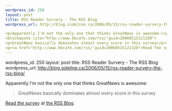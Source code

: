 ```yaml
--- 
wordpress_id: 250
layout: post
title: RSS Reader Survery - The RSS Blog
wordpress_url: http://blog.sideline.ca/2006/05/15/rss-reader-survery-the-rss-blog/

<p>Apparently I'm not the only one that thinks GreatNews is awesome:</p>
<blockquote cite="http://www.kbcafe.com/rss/'guid=20060515121320">
<p>GreatNews basically dominates almost every score in this survey</p></blockquote>
<p><a href="http://www.kbcafe.com/rss/'guid=20060515121320">Read the survey</a> at <a href="http://www.kbcafe.com/rss/">the RSS Blog</a>.</p>
--- 
```

wordpress_id: 250
layout: post
title: RSS Reader Survery - The RSS Blog
wordpress_url: http://blog.sideline.ca/2006/05/15/rss-reader-survery-the-rss-blog/

<p>Apparently I'm not the only one that thinks GreatNews is awesome:</p>
<blockquote cite="http://www.kbcafe.com/rss/'guid=20060515121320">
<p>GreatNews basically dominates almost every score in this survey</p></blockquote>
<p><a href="http://www.kbcafe.com/rss/'guid=20060515121320">Read the survey</a> at <a href="http://www.kbcafe.com/rss/">the RSS Blog</a>.</p>
